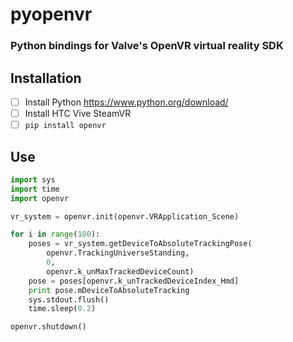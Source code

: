 # pyopenvr
### Python bindings for Valve's OpenVR virtual reality SDK

## Installation
- [ ] Install Python https://www.python.org/download/
- [ ] Install HTC Vive SteamVR
- [ ] ``pip install openvr``

## Use

```python
import sys
import time
import openvr

vr_system = openvr.init(openvr.VRApplication_Scene)

for i in range(100):
    poses = vr_system.getDeviceToAbsoluteTrackingPose(
        openvr.TrackingUniverseStanding,
        0,
        openvr.k_unMaxTrackedDeviceCount)
    pose = poses[openvr.k_unTrackedDeviceIndex_Hmd]
    print pose.mDeviceToAbsoluteTracking
    sys.stdout.flush()
    time.sleep(0.2)

openvr.shutdown()
```

